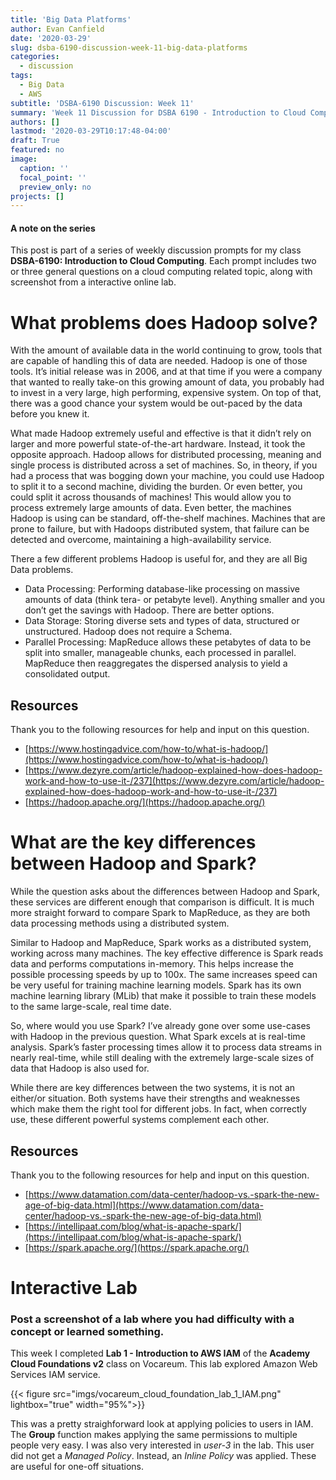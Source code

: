 ```yaml
---
title: 'Big Data Platforms'
author: Evan Canfield
date: '2020-03-29'
slug: dsba-6190-discussion-week-11-big-data-platforms
categories:
  - discussion
tags:
  - Big Data
  - AWS
subtitle: 'DSBA-6190 Discussion: Week 11'
summary: 'Week 11 Discussion for DSBA 6190 - Introduction to Cloud Computing'
authors: []
lastmod: '2020-03-29T10:17:48-04:00'
draft: True 
featured: no
image:
  caption: ''
  focal_point: ''
  preview_only: no
projects: []
---
```

#### A note on the series
This post is part of a series of weekly discussion prompts for my class **DSBA-6190: Introduction to Cloud Computing**. Each prompt includes two or three general questions on a cloud computing related topic, along with screenshot from a interactive online lab. 

# What problems does Hadoop solve?
With the amount of available data in the world continuing to grow, tools that are capable of handling this of data are needed. Hadoop is one of those tools. It’s initial release was in 2006, and at that time if you were a company that wanted to really take-on this growing amount of data, you probably had to invest in a very large, high performing, expensive system. On top of that, there was a good chance your system would be out-paced by the data before you knew it. 

What made Hadoop extremely useful and effective is that it didn’t rely on larger and more powerful state-of-the-art hardware. Instead, it took the opposite approach. Hadoop allows for distributed processing, meaning and single process is distributed across a set of machines. So, in theory, if you had a process that was bogging down your machine, you could use Hadoop to split it to a second machine, dividing the burden. Or even better, you could split it across thousands of machines! This would allow you to process extremely large amounts of data. Even better, the machines Hadoop is using can be standard, off-the-shelf machines. Machines that are prone to failure, but with Hadoops distributed system, that failure can be detected and overcome, maintaining a high-availability service.

There a few different problems Hadoop is useful for, and they are all Big Data problems. 

* Data Processing: Performing database-like processing on massive amounts of data (think tera- or petabyte level). Anything smaller and you don’t get the savings with Hadoop. There are better options.
* Data Storage: Storing diverse sets and types of data, structured or unstructured. Hadoop does not require a Schema.
* Parallel Processing: MapReduce allows these petabytes of data to be split into smaller, manageable chunks, each processed in parallel. MapReduce then reaggregates the dispersed analysis to yield a consolidated output.

## Resources
Thank you to the following resources for help and input on this question.

* [https://www.hostingadvice.com/how-to/what-is-hadoop/](https://www.hostingadvice.com/how-to/what-is-hadoop/)
* [https://www.dezyre.com/article/hadoop-explained-how-does-hadoop-work-and-how-to-use-it-/237](https://www.dezyre.com/article/hadoop-explained-how-does-hadoop-work-and-how-to-use-it-/237)
* [https://hadoop.apache.org/](https://hadoop.apache.org/)

# What are the key differences between Hadoop and Spark?
While the question asks about the differences between Hadoop and Spark, these services are different enough that comparison is difficult. It is much more straight forward to compare Spark to MapReduce, as they are both data processing methods using a distributed system.

Similar to Hadoop and MapReduce, Spark works as a distributed system, working across many machines. The key effective difference is Spark reads data and performs computations in-memory. This helps increase the possible processing speeds by up to 100x. The same increases speed can be very useful for training machine learning models. Spark has its own machine learning library (MLib) that make it possible to train these models to the same large-scale, real time date.

So, where would you use Spark? I’ve already gone over some use-cases with Hadoop in the previous question. What Spark excels at is real-time analysis. Spark’s faster processing times allow it to process data streams in nearly real-time, while still dealing with the extremely large-scale sizes of data that Hadoop is also used for. 

While there are key differences between the two systems, it is not an either/or situation. Both systems have their strengths and weaknesses which make them the right tool for different jobs. In fact, when correctly use, these different powerful systems complement each other.

## Resources
Thank you to the following resources for help and input on this question.

* [https://www.datamation.com/data-center/hadoop-vs.-spark-the-new-age-of-big-data.html](https://www.datamation.com/data-center/hadoop-vs.-spark-the-new-age-of-big-data.html)
* [https://intellipaat.com/blog/what-is-apache-spark/](https://intellipaat.com/blog/what-is-apache-spark/)
* [https://spark.apache.org/](https://spark.apache.org/)

# Interactive Lab
### Post a screenshot of a lab where you had difficulty with a concept or learned something.
This week I completed **Lab 1 - Introduction to AWS IAM** of the **Academy Cloud Foundations v2** class on Vocareum. This lab explored Amazon Web Services IAM service.

{{< figure src="imgs/vocareum_cloud_foundation_lab_1_IAM.png" lightbox="true" width="95%">}}

This was a pretty straighforward look at applying policies to users in IAM. The **Group** function makes applying the same permissions to multiple people very easy. I was also very interested in *user-3* in the lab. This user did not get a *Managed Policy*. Instead, an *Inline Policy* was applied. These are useful for one-off situations.
